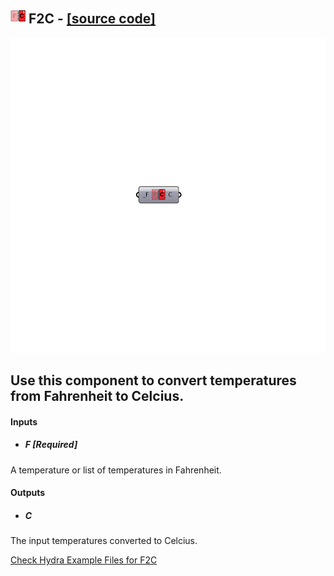 ## ![](../../images/icons/F2C.png) F2C - [[source code]](https://github.com/ladybug-tools/ladybug-legacy/tree/master/src/Ladybug_F2C.py)

![](../../images/components/F2C.png)

Use this component to convert temperatures from Fahrenheit to Celcius.
 -
 

#### Inputs
* ##### F [Required]
A temperature or list of temperatures in Fahrenheit.

#### Outputs
* ##### C
The input temperatures converted to Celcius.


[Check Hydra Example Files for F2C](https://hydrashare.github.io/hydra/index.html?keywords=Ladybug_F2C)